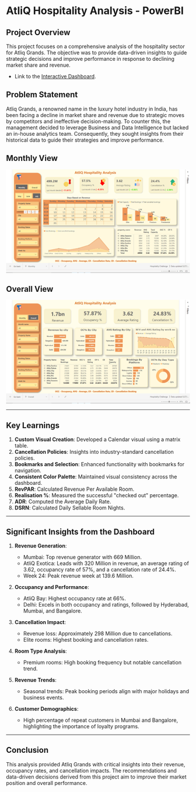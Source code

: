 # AtliQ Hospitality Analysis - PowerBI

## Project Overview

This project focuses on a comprehensive analysis of the hospitality sector for Atliq Grands. The objective was to provide data-driven insights to guide strategic decisions and improve performance in response to declining market share and revenue.

- Link to the [Interactive Dashboard](https://app.powerbi.com/view?r=eyJrIjoiNmQxNDBmMGYtOWM2Ni00ZjYyLWFiNjgtNTZhOWYyYjM4MWI1IiwidCI6ImM2ZTU0OWIzLTVmNDUtNDAzMi1hYWU5LWQ0MjQ0ZGM1YjJjNCJ9).


## Problem Statement

Atliq Grands, a renowned name in the luxury hotel industry in India, has been facing a decline in market share and revenue due to strategic moves by competitors and ineffective decision-making. To counter this, the management decided to leverage Business and Data Intelligence but lacked an in-house analytics team. Consequently, they sought insights from their historical data to guide their strategies and improve performance.



## Monthly View

<img src="Files/Monthly.gif" class="center">


## Overall View

<img src="Files/Overall.gif" class="center">



---

## Key Learnings

1. **Custom Visual Creation**: Developed a Calendar visual using a matrix table.
2. **Cancellation Policies**: Insights into industry-standard cancellation policies.
3. **Bookmarks and Selection**: Enhanced functionality with bookmarks for navigation.
4. **Consistent Color Palette**: Maintained visual consistency across the dashboard.
5. **RevPAR**: Calculated Revenue Per Available Room.
6. **Realisation %**: Measured the successful "checked out" percentage.
7. **ADR**: Computed the Average Daily Rate.
8. **DSRN**: Calculated Daily Sellable Room Nights.

---


## Significant Insights from the Dashboard

1. **Revenue Generation**:
   - Mumbai: Top revenue generator with 669 Million.
   - AtliQ Exotica: Leads with 320 Million in revenue, an average rating of 3.62, occupancy rate of 57%, and a cancellation rate of 24.4%.
   - Week 24: Peak revenue week at 139.6 Million.
   
2. **Occupancy and Performance**:
   - AtliQ Bay: Highest occupancy rate at 66%.
   - Delhi: Excels in both occupancy and ratings, followed by Hyderabad, Mumbai, and Bangalore.

3. **Cancellation Impact**:
   - Revenue loss: Approximately 298 Million due to cancellations.
   - Elite rooms: Highest booking and cancellation rates.

4. **Room Type Analysis**:
   - Premium rooms: High booking frequency but notable cancellation trend.
   
5. **Revenue Trends**:
   - Seasonal trends: Peak booking periods align with major holidays and business events.

6. **Customer Demographics**:
   - High percentage of repeat customers in Mumbai and Bangalore, highlighting the importance of loyalty programs.

---



## Conclusion

This analysis provided Atliq Grands with critical insights into their revenue, occupancy rates, and cancellation impacts. The recommendations and data-driven decisions derived from this project aim to improve their market position and overall performance.

